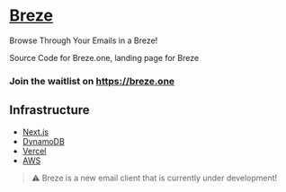 # [Breze](https://breze.one)

Browse Through Your Emails in a Breze!

Source Code for Breze.one, landing page for Breze

### Join the waitlist on https://breze.one

## Infrastructure

- [Next.js](https://nextjs.org/)
- [DynamoDB](https://aws.amazon.com/dynamodb/)
- [Vercel](https://vercel.com/)
- [AWS](https://aws.amazon.com/)

> ⚠️ Breze is a new email client that is currently under development!
